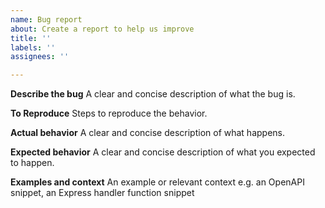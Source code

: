 ```yaml
---
name: Bug report
about: Create a report to help us improve
title: ''
labels: ''
assignees: ''

---
```


**Describe the bug**
A clear and concise description of what the bug is.

**To Reproduce**
Steps to reproduce the behavior.

**Actual behavior** 
A clear and concise description of what happens.

**Expected behavior**
A clear and concise description of what you expected to happen.

**Examples and context**
An example or relevant context e.g. an OpenAPI snippet, an Express handler function snippet
